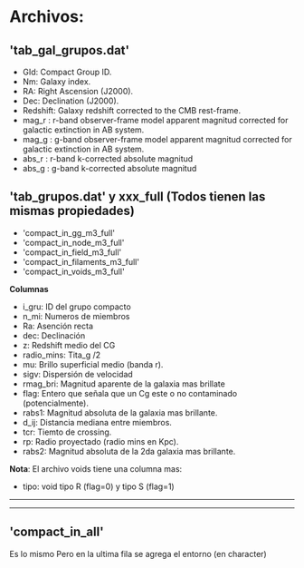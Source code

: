 # **Archivos:**
## **'tab_gal_grupos.dat'**

- GId: Compact Group ID. 
- Nm: Galaxy index.
- RA: Right Ascension (J2000).
- Dec: Declination (J2000).
- Redshift: Galaxy redshift corrected to the CMB rest-frame.
- mag_r : r-band observer-frame model apparent magnitud corrected for galactic extinction in AB system.
- mag_g : g-band observer-frame model apparent magnitud corrected for galactic extinction in AB system.
- abs_r : r-band k-corrected absolute magnitud
- abs_g : g-band k-corrected absolute magnitud

## **'tab_grupos.dat' y xxx_full** (Todos tienen las mismas propiedades)

- 'compact_in_gg_m3_full'
- 'compact_in_node_m3_full'
- 'compact_in_field_m3_full'
- 'compact_in_filaments_m3_full'
- 'compact_in_voids_m3_full'

**Columnas**
- i_gru: ID del grupo compacto
- n_mi:  Numeros de miembros 
- Ra:    Asención recta
- dec:   Declinación
- z:     Redshift medio del CG
- radio_mins: Tita_g /2 
- mu:    Brillo superficial medio (banda r).
- sigv:  Dispersión de velocidad
- rmag_bri: Magnitud aparente de la galaxia mas brillate  
- flag: Entero que señala que un Cg este o no contaminado (potencialmente).
- rabs1: Magnitud absoluta de la galaxia mas brillante. 
- d_ij: Distancia mediana entre miembros. 
- tcr:  Tiemto de crossing.
- rp:   Radio proyectado (radio mins en Kpc).
- rabs2: Magnitud absoluta de la 2da galaxia mas brillante. 

**Nota**: El archivo voids tiene una columna mas:
- tipo: void tipo R (flag=0) y tipo S (flag=1)
*********************************************************************************************************
*********************************************************************************************************
## **'compact_in_all'**
Es lo mismo Pero en la ultima fila se agrega el entorno (en character)

